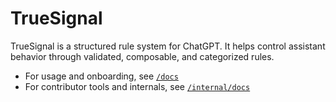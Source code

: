 # TrueSignal

TrueSignal is a structured rule system for ChatGPT. It helps control assistant behavior through validated, composable, and categorized rules.

- For usage and onboarding, see [`/docs`](./docs/)
- For contributor tools and internals, see [`/internal/docs`](./internal/docs)
